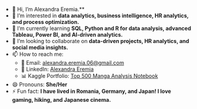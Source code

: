 - 👋 Hi, I’m Alexandra Eremia.** 
- 👀 I’m interested in **data analytics, business intelligence, HR analytics, and process optimization.**  
- 🌱 I’m currently learning **SQL, Python and R for data analysis, advanced Tableau, Power BI, and AI-driven analytics.**  
- 💞️ I’m looking to collaborate on **data-driven projects, HR analytics, and social media insights.**  
- 📫 How to reach me:  
  - 📩 Email: alexandra.eremia.06@gmail.com  
  - 🔗 LinkedIn: [Alexandra Eremia](https://www.linkedin.com/in/alexandra-eremia-53882953/)
  - 📊 Kaggle Portfolio: [Top 500 Manga Analysis Notebook](https://www.kaggle.com/code/alexandraeremia06/top-500-manga-analysis)
- 😄 Pronouns: **She/Her**  
- ⚡ Fun fact: **I have lived in Romania, Germany, and Japan! I love gaming, hiking, and Japanese cinema.**  

<!---
alexandraeremia06/alexandraeremia06 is a ✨ special ✨ repository because its `README.md` (this file) appears on your GitHub profile.
You can click the Preview link to take a look at your changes.
--->
